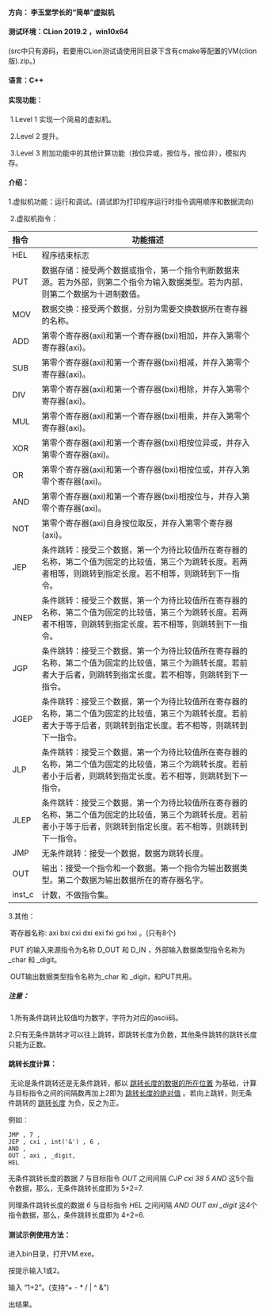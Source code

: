 #### 方向： 李玉堂学长的“简单”虚拟机

#### 测试环境：CLion 2019.2 ，win10x64

(src中只有源码，若要用CLion测试请使用同目录下含有cmake等配置的VM(clion版).zip。)

#### 语言：C++

#### 实现功能：

​	1.Level 1 实现一个简易的虚拟机。

​	2.Level 2 提升。

​	3.Level 3 附加功能中的其他计算功能（按位异或，按位与，按位非），模拟内存。

#### 介绍：

​	1.虚拟机功能：运行和调试。(调试即为打印程序运行时指令调用顺序和数据流向)

​	2.虚拟机指令：

| 指令   | 功能描述                                                     |
| :----- | ------------------------------------------------------------ |
| HEL    | 程序结束标志                                                 |
| PUT    | 数据存储：接受两个数据或指令，第一个指令判断数据来源。若为外部，则第二个指令为输入数据类型。若为内部，则第二个数据为十进制数值。 |
| MOV    | 数据交换：接受两个数据，分别为需要交换数据所在寄存器的名称。 |
| ADD    | 第零个寄存器(axi)和第一个寄存器(bxi)相加，并存入第零个寄存器(axi)。 |
| SUB    | 第零个寄存器(axi)和第一个寄存器(bxi)相减，并存入第零个寄存器(axi)。 |
| DIV    | 第零个寄存器(axi)和第一个寄存器(bxi)相除，并存入第零个寄存器(axi)。 |
| MUL    | 第零个寄存器(axi)和第一个寄存器(bxi)相乘，并存入第零个寄存器(axi)。 |
| XOR    | 第零个寄存器(axi)和第一个寄存器(bxi)相按位异或，并存入第零个寄存器(axi)。 |
| OR     | 第零个寄存器(axi)和第一个寄存器(bxi)相按位或，并存入第零个寄存器(axi)。 |
| AND    | 第零个寄存器(axi)和第一个寄存器(bxi)相按位与，并存入第零个寄存器(axi)。 |
| NOT    | 第零个寄存器(axi)自身按位取反，并存入第零个寄存器(axi)。     |
| JEP    | 条件跳转：接受三个数据，第一个为待比较值所在寄存器的名称，第二个值为固定的比较值，第三个为跳转长度。若两者相等，则跳转到指定长度。若不相等，则跳转到下一指令。 |
| JNEP   | 条件跳转：接受三个数据，第一个为待比较值所在寄存器的名称，第二个值为固定的比较值，第三个为跳转长度。若两者不相等，则跳转到指定长度。若不相等，则跳转到下一指令。 |
| JGP    | 条件跳转：接受三个数据，第一个为待比较值所在寄存器的名称，第二个值为固定的比较值，第三个为跳转长度。若前者大于后者，则跳转到指定长度。若不相等，则跳转到下一指令。 |
| JGEP   | 条件跳转：接受三个数据，第一个为待比较值所在寄存器的名称，第二个值为固定的比较值，第三个为跳转长度。若前者大于等于后者，则跳转到指定长度。若不相等，则跳转到下一指令。 |
| JLP    | 条件跳转：接受三个数据，第一个为待比较值所在寄存器的名称，第二个值为固定的比较值，第三个为跳转长度。若前者小于后者，则跳转到指定长度。若不相等，则跳转到下一指令。 |
| JLEP   | 条件跳转：接受三个数据，第一个为待比较值所在寄存器的名称，第二个值为固定的比较值，第三个为跳转长度。若前者小于等于后者，则跳转到指定长度。若不相等，则跳转到下一指令。 |
| JMP    | 无条件跳转：接受一个数据，数据为跳转长度。                   |
| OUT    | 输出：接受一个指令和一个数据。第一个指令为输出数据类型。第二个数据为输出数据所在的寄存器名字。 |
| inst_c | 计数，不做指令集。                                           |

3.其他：

​	寄存器名称: axi bxi cxi dxi exi fxi gxi hxi 。(只有8个)

​	PUT 的输入来源指令为名称 D_OUT 和 D_IN ，外部输入数据类型指令名称为 _char 和 _digit。

​	OUT输出数据类型指令名称为_char 和 _digit，和PUT共用。

##### 注意：

​		1.所有条件跳转比较值均为数字，字符为对应的ascii码。

​		2.只有无条件跳转才可以往上跳转，即跳转长度为负数，其他条件跳转的跳转长度只能为正数。

#### 跳转长度计算：

​	无论是条件跳转还是无条件跳转，都以 <u>跳转长度的数据的所在位置</u> 为基础，计算与目标指令之间的间隔数再加上2即为 <u>跳转长度的绝对值</u> 。若向上跳转，则无条件跳转的 <u>跳转长度</u> 为负，反之为正。

例如：

```
JMP , 7 ,
JEP , cxi , int('&') , 6 ,
AND ,
OUT , axi , _digit,
HEL
```

无条件跳转长度的数据 *7* 与目标指令 *OUT* 之间间隔 *CJP  cxi  38  5 AND* 这5个指令数据，那么，无条件跳转长度即为 5+2=7.

同理条件跳转长度的数据 *6* 与目标指令 *HEL* 之间间隔 *AND OUT  axi*  *_digit*  这4个指令数据，那么，条件跳转长度即为 4+2=6.

#### 测试示例使用方法：

进入bin目录，打开VM.exe。

按提示输入1或2。

输入 “1+2”。(支持“+ - * / | ^ &”)

出结果。



